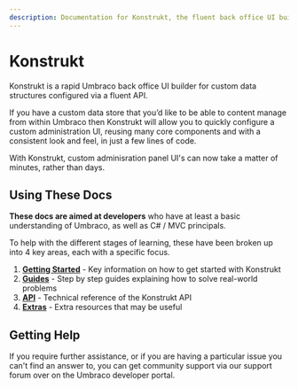 ```yaml
---
description: Documentation for Konstrukt, the fluent back office UI builder for Umbraco.
---
```


# Konstrukt

Konstrukt is a rapid Umbraco back office UI builder for custom data structures configured via a fluent API.

If you have a custom data store that you’d like to be able to content manage from within Umbraco then Konstrukt will allow you to quickly configure a custom administration UI, reusing many core components and with a consistent look and feel, in just a few lines of code.

With Konstrukt, custom adminisration panel UI's can now take a matter of minutes, rather than days.

## Using These Docs

**These docs are aimed at developers** who have at least a basic understanding of Umbraco, as well as C# / MVC principals.

To help with the different stages of learning, these have been broken up into 4 key areas, each with a specific focus.

1. **[Getting Started](./getting-started/overview.md)** - Key information on how to get started with Konstrukt
2. **[Guides](./guides/creating-your-first-solution.md)** - Step by step guides explaining how to solve real-world problems
3. **[API](./api/conventions.md)** - Technical reference of the Konstrukt API
3. **[Extras](./extras/property-editors/README.md)** - Extra resources that may be useful

## Getting Help
If you require further assistance, or if you are having a particular issue you can't find an answer to, you can get community support via our support forum over on the Umbraco developer portal.